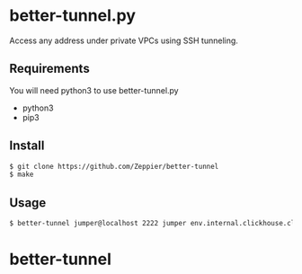 
better-tunnel.py
============
Access any address under private VPCs using SSH tunneling.

Requirements
------------
You will need python3 to use better-tunnel.py

* python3
* pip3

Install
-------

```bash
$ git clone https://github.com/Zeppier/better-tunnel
$ make
```

Usage
-----

```bash
$ better-tunnel jumper@localhost 2222 jumper env.internal.clickhouse.cloud:8443
```

# better-tunnel
